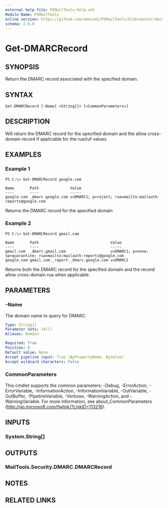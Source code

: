 ```yaml
---
external help file: PSMailTools-help.xml
Module Name: PSMailTools
online version: https://github.com/omniomi/PSMailTools/blob/master/docs/en-US/Get-DMARCRecord.md
schema: 2.0.0
---
```


# Get-DMARCRecord

## SYNOPSIS
Return the DMARC record associated with the specified domain.

## SYNTAX

```
Get-DMARCRecord [-Name] <String[]> [<CommonParameters>]
```

## DESCRIPTION
Will return the DMARC record for the specified domain and the allow cross-domain record if applicable for the rua/ruf values.

## EXAMPLES

### Example 1
```
PS C:\> Get-DMARCRecord google.com

Name       Path              Value
----       ----              -----
google.com _dmarc.google.com v=DMARC1; p=reject; rua=mailto:mailauth-reports@google.com
```

Returns the DMARC record for the specified domain

### Example 2
```
PS C:\> Get-DMARCRecord gmail.com

Name       Path                                Value
----       ----                                -----
gmail.com  _dmarc.gmail.com                    v=DMARC1; p=none; sp=quarantine; rua=mailto:mailauth-reports@google.com
google.com gmail.com._report._dmarc.google.com v=DMARC1
```

Returns both the DMARC record for the specified domain and the record allow cross-domain rua when applicable.

## PARAMETERS

### -Name
The domain name to query for DMARC.

```yaml
Type: String[]
Parameter Sets: (All)
Aliases: Domain

Required: True
Position: 0
Default value: None
Accept pipeline input: True (ByPropertyName, ByValue)
Accept wildcard characters: False
```

### CommonParameters
This cmdlet supports the common parameters: -Debug, -ErrorAction, -ErrorVariable, -InformationAction, -InformationVariable, -OutVariable, -OutBuffer, -PipelineVariable, -Verbose, -WarningAction, and -WarningVariable. For more information, see about_CommonParameters (http://go.microsoft.com/fwlink/?LinkID=113216).

## INPUTS

### System.String[]

## OUTPUTS

### MailTools.Security.DMARC.DMARCRecord

## NOTES

## RELATED LINKS

